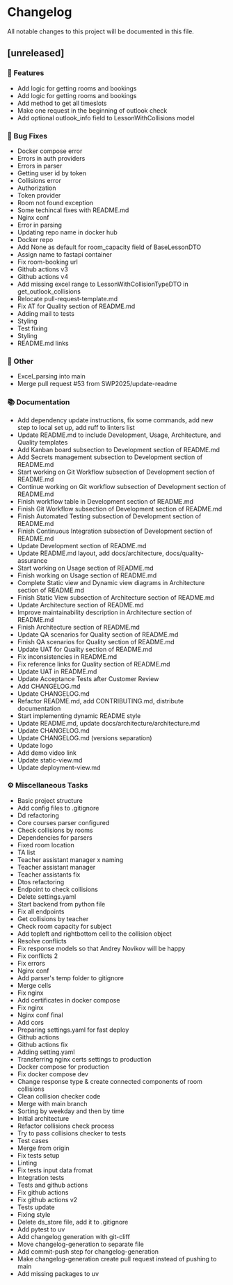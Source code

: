 # Changelog

All notable changes to this project will be documented in this file.

## [unreleased]

### 🚀 Features

- Add logic for getting rooms and bookings
- Add logic for getting rooms and bookings
- Add method to get all timeslots
- Make one request in the beginning of outlook check
- Add optional outlook_info field to LessonWithCollisions model

### 🐛 Bug Fixes

- Docker compose error
- Errors in auth providers
- Errors in parser
- Getting user id by token
- Collisions error
- Authorization
- Token provider
- Room not found exception
- Some techincal fixes with README.md
- Nginx conf
- Error in parsing
- Updating repo name in docker hub
- Docker repo
- Add None as default for room_capacity field of BaseLessonDTO
- Assign name to fastapi container
- Fix room-booking url
- Github actions v3
- Github actions v4
- Add missing excel range to LessonWithCollisionTypeDTO in get_outlook_collisions
- Relocate pull-request-template.md
- Fix AT for Quality section of README.md
- Adding mail to tests
- Styling
- Test fixing
- Styling
- README.md links

### 💼 Other

- Excel_parsing into main
- Merge pull request #53 from SWP2025/update-readme

### 📚 Documentation

- Add dependency update instructions, fix some commands, add new step to local set up, add ruff to linters list
- Update README.md to include Development, Usage, Architecture, and Quality templates
- Add Kanban board subsection to Development section of README.md
- Add Secrets management subsection to Development section of README.md
- Start working on Git Workflow subsection of Development section of README.md
- Continue working on Git workflow subsection of Development section of README.md
- Finish workflow table in Development section of README.md
- Finish Git Workflow subsection of Development section of README.md
- Finish Automated Testing subsection of Development section of README.md
- Finish Continuous Integration subsection of Development section of README.md
- Update Development section of README.md
- Update README.md layout, add docs/architecture, docs/quality-assurance
- Start working on Usage section of README.md
- Finish working on Usage section of README.md
- Complete Static view and Dynamic view diagrams in Architecture section of README.md
- Finish Static View subsection of Architecture section of README.md
- Update Architecture section of README.md
- Improve maintainability description in Architecture section of README.md
- Finish Architecture section of README.md
- Update QA scenarios for Quality section of README.md
- Finish QA scenarios for Quality section of README.md
- Update UAT for Quality section of README.md
- Fix inconsistencies in README.md
- Fix reference links for Quality section of README.md
- Update UAT in README.md
- Update Acceptance Tests after Customer Review
- Add CHANGELOG.md
- Update CHANGELOG.md
- Refactor README.md, add CONTRIBUTING.md, distribute documentation
- Start implementing dynamic README style
- Update README.md, update docs/architecture/architecture.md
- Update CHANGELOG.md
- Update CHANGELOG.md (versions separation)
- Update logo
- Add demo video link
- Update static-view.md
- Update deployment-view.md

### ⚙️ Miscellaneous Tasks

- Basic project structure
- Add config files to .gitignore
- Dd refactoring
- Core courses parser configured
- Check collisions by rooms
- Dependencies for parsers
- Fixed room location
- TA list
- Teacher assistant manager x naming
- Teacher assistant manager
- Teacher assistants fix
- Dtos refactoring
- Endpoint to check collisions
- Delete settings.yaml
- Start backend from python file
- Fix all endpoints
- Get collisions by teacher
- Check room capacity for subject
- Add topleft and rightbottom cell to the collision object
- Resolve conflicts
- Fix response models so that Andrey Novikov will be happy
- Fix conflicts 2
- Fix errors
- Nginx conf
- Add parser's temp folder to gitignore
- Merge cells
- Fix nginx
- Add certificates in docker compose
- Fix nginx
- Nginx conf final
- Add cors
- Preparing settings.yaml for fast deploy
- Github actions
- Github actions fix
- Adding setting.yaml
- Transferring nginx certs settings to production
- Docker compose for production
- Fix docker compose dev
- Change response type & create connected components of room collisions
- Clean collision checker code
- Merge with main branch
- Sorting by weekday and then by time
- Initial architecture
- Refactor collisions check process
- Try to pass collisions checker to tests
- Test cases
- Merge from origin
- Fix tests setup
- Linting
- Fix tests input data fromat
- Integration tests
- Tests and github actions
- Fix github actions
- Fix github actions v2
- Tests update
- Fixing style
- Delete ds_store file, add it to .gitignore
- Add pytest to uv
- Add changelog generation with git-cliff
- Move changelog-generation to separate file
- Add commit-push step for changelog-generation
- Make changelog-generation create pull request instead of pushing to main
- Add missing packages to uv

<!-- generated by git-cliff -->
